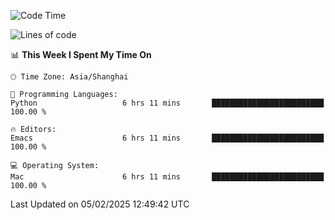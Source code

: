 <!--START_SECTION:waka-->
![Code Time](http://img.shields.io/badge/Code%20Time-2%2C509%20hrs%201%20min-blue)

![Lines of code](https://img.shields.io/badge/From%20Hello%20World%20I%27ve%20Written-335.2%20thousand%20lines%20of%20code-blue)

📊 **This Week I Spent My Time On** 

```text
🕑︎ Time Zone: Asia/Shanghai

💬 Programming Languages: 
Python                   6 hrs 11 mins       █████████████████████████   100.00 % 

🔥 Editors: 
Emacs                    6 hrs 11 mins       █████████████████████████   100.00 % 

💻 Operating System: 
Mac                      6 hrs 11 mins       █████████████████████████   100.00 % 
```


 Last Updated on 05/02/2025 12:49:42 UTC
<!--END_SECTION:waka-->
